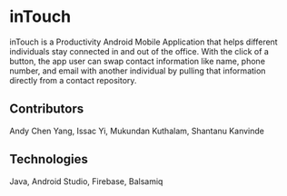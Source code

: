 # inTouch

inTouch is a Productivity Android Mobile Application that helps different individuals stay connected in and out of the office.
With the click of a button, the app user can swap contact information like name, phone number, and email with another individual by pulling that information directly from a contact repository.

## Contributors

Andy Chen Yang, Issac Yi, Mukundan Kuthalam, Shantanu Kanvinde

## Technologies

Java, Android Studio, Firebase, Balsamiq
